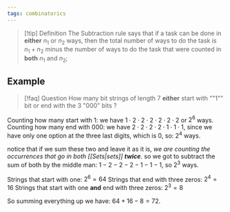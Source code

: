 ```yaml
---
tags: combinatorics
---
```

>[!tip] Definition
The Subtraction rule says that if a task can be done in **either** $n_{1}$ or $n_{2}$ ways, then the total number of ways to do the task is $n_{1} + n_{2}$ minus the number of ways to do the task that were counted in **both** $n_{1}$ and $n_{2}$; 
## Example

>[!faq] Question
>How many bit strings of length $7$ **either** start with ""$1$"" bit or end with the $3$ "$000$" bits ?

Counting how many start with $1$: we have $1 \cdot 2 \cdot 2 \cdot 2 \cdot 2 \cdot 2 \cdot 2$ or $2^{6}$ ways.
Counting how many end with $000$: we have $2 \cdot 2 \cdot 2 \cdot 2 \cdot 1 \cdot 1 \cdot 1$, since we have only one option at the three last digits, which is $0$, so: $2^{4}$ ways.

notice that if we sum these two and leave it as it is, *we are counting the occurrences that go in both [[Sets|sets]] **twice***. so we got to subtract the sum of both by the middle man: $1 - 2 - 2 - 2- 1 - 1- 1$, so $2^{3}$ ways.

Strings that start with one: $2^{6} = 64$
Strings that end with three zeros: $2^{4}=16$ 
Strings that start with one **and** end with three zeros: $2^{3}=8$

So summing everything up we have: $64 + 16 - 8 = 72$.


